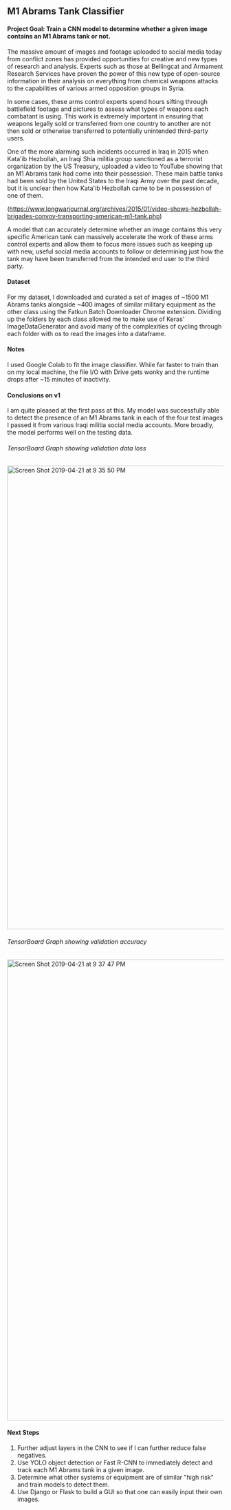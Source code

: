 ## M1 Abrams Tank Classifier

#### Project Goal: Train a CNN model to determine whether a given image contains an M1 Abrams tank or not.

The massive amount of images and footage uploaded to social media today from conflict zones has provided opportunities for creative and new types of research and analysis. Experts such as those at Bellingcat and Armament Research Services have proven the power of this new type of open-source information in their analysis on everything from chemical weapons attacks to the capabilities of various armed opposition groups in Syria.

In some cases, these arms control experts spend hours sifting through battlefield footage and pictures to assess what types of weapons each combatant is using. This work is extremely important in ensuring that weapons legally sold or transferred from one country to another are not then sold or otherwise transferred to potentially unintended third-party users.

One of the more alarming such incidents occurred in Iraq in 2015 when Kata'ib Hezbollah, an Iraqi Shia militia group sanctioned as a terrorist organization by the US Treasury, uploaded a video to YouTube showing that an M1 Abrams tank had come into their possession. These main battle tanks had been sold by the United States to the Iraqi Army over the past decade, but it is unclear then how Kata'ib Hezbollah came to be in possession of one of them.

(https://www.longwarjournal.org/archives/2015/01/video-shows-hezbollah-brigades-convoy-transporting-american-m1-tank.php)

A model that can accurately determine whether an image contains this very specific American tank can massively accelerate the work of these arms control experts and allow them to focus more issues such as keeping up with new, useful social media accounts to follow or determining just how the tank may have been transferred from the intended end user to the third party.

#### Dataset

For my dataset, I downloaded and curated a set of images of ~1500 M1 Abrams tanks alongside ~400 images of similar military equipment as the other class using the Fatkun Batch Downloader Chrome extension. Dividing up the folders by each class allowed me to make use of Keras' ImageDataGenerator and avoid many of the complexities of cycling through each folder with os to read the images into a dataframe.

#### Notes

I used Google Colab to fit the image classifier. While far faster to train than on my local machine, the file I/O with Drive gets wonky and the runtime drops after ~15 minutes of inactivity.

#### Conclusions on v1

I am quite pleased at the first pass at this. My model was successfully able to detect the presence of an M1 Abrams tank in each of the four test images I passed it from various Iraqi militia social media accounts. More broadly, the model performs well on the testing data.

###### TensorBoard Graph showing validation data loss

<img width="1077" alt="Screen Shot 2019-04-21 at 9 35 50 PM" src="https://user-images.githubusercontent.com/31871105/56478449-7c438480-647d-11e9-9725-7c7c37cc3d6d.png">

###### TensorBoard Graph showing validation accuracy

<img width="1071" alt="Screen Shot 2019-04-21 at 9 37 47 PM" src="https://user-images.githubusercontent.com/31871105/56478501-e1977580-647d-11e9-80fb-ac96bd8cebc6.png">


#### Next Steps

1. Further adjust layers in the CNN to see if I can further reduce false negatives.
2. Use YOLO object detection or Fast R-CNN to immediately detect and track each M1 Abrams tank in a given image.
3. Determine what other systems or equipment are of similar "high risk" and train models to detect them.
4. Use Django or Flask to build a GUI so that one can easily input their own images.
